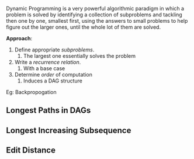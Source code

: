 
Dynamic Programming is a very powerful algorithmic paradigm in which a problem is solved by identifying a collection of subproblems and tackling then one by one, smallest first, using the answers to small problems  to help figure out the larger ones, until the whole lot of them are solved.

__Approach__:

1) Define appropriate _subproblems_. 
	1) The largest one essentially solves the problem
2) Write a _recurrence relation_.
	1) With a base case
3) Determine _order_ of computation
	1)  Induces a DAG structure


Eg: Backpropogation

## Longest Paths in DAGs



## Longest Increasing Subsequence



## Edit Distance
